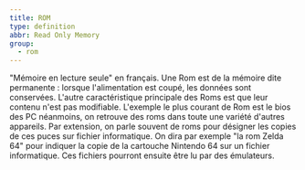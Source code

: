 ```yaml
---
title: ROM
type: definition
abbr: Read Only Memory
group:
  - rom
---
```

"Mémoire en lecture seule" en français.
Une Rom est de la mémoire dite permanente : lorsque l'alimentation est coupé, les données sont conservées. L'autre caractéristique principale des Roms est que leur contenu n'est pas modifiable. L'exemple le plus courant de Rom est le bios des PC néanmoins, on retrouve des roms dans toute une variété d'autres appareils.
Par extension, on parle souvent de roms pour désigner les copies de ces puces sur fichier informatique. On dira par exemple "la rom Zelda 64" pour indiquer la copie de la cartouche Nintendo 64 sur un fichier informatique. Ces fichiers pourront ensuite être lu par des émulateurs.
